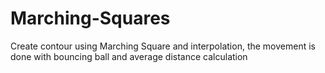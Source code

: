 # Marching-Squares
Create contour using Marching Square and interpolation, the movement is done with bouncing ball and average distance calculation
